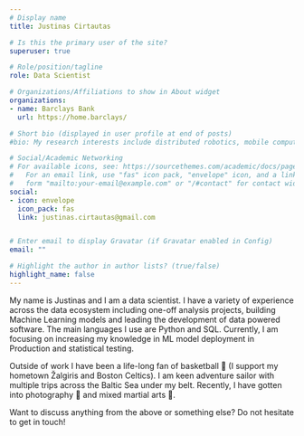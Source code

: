 ```yaml
---
# Display name
title: Justinas Cirtautas

# Is this the primary user of the site?
superuser: true

# Role/position/tagline
role: Data Scientist

# Organizations/Affiliations to show in About widget
organizations:
- name: Barclays Bank
  url: https://home.barclays/

# Short bio (displayed in user profile at end of posts)
#bio: My research interests include distributed robotics, mobile computing and programmable matter.

# Social/Academic Networking
# For available icons, see: https://sourcethemes.com/academic/docs/page-builder/#icons
#   For an email link, use "fas" icon pack, "envelope" icon, and a link in the
#   form "mailto:your-email@example.com" or "/#contact" for contact widget.
social:
- icon: envelope
  icon_pack: fas
  link: justinas.cirtautas@gmail.com


# Enter email to display Gravatar (if Gravatar enabled in Config)
email: ""

# Highlight the author in author lists? (true/false)
highlight_name: false
---
```

My name is Justinas and I am a data scientist. I have a variety of experience across the data ecosystem including one-off analysis projects, building Machine Learning models and leading the development of data powered software. The main languages I use are Python and SQL. Currently, I am focusing on increasing my knowledge in ML model deployment in Production and statistical testing.

Outside of work I have been a life-long fan of basketball 🏀 (I support my hometown Žalgiris and Boston Celtics). I am keen adventure sailor with multiple trips across the Baltic Sea under my belt. Recently, I have gotten into photography 📸 and mixed martial arts 🥋.

Want to discuss anything from the above or something else? Do not hesitate to get in touch!